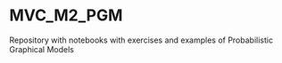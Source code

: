 # MVC_M2_PGM
Repository with notebooks with exercises and examples of Probabilistic Graphical Models
